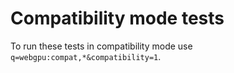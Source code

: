 # Compatibility mode tests

To run these tests in compatibility mode use `q=webgpu:compat,*&compatibility=1`.
